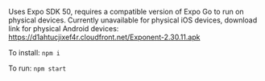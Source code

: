 Uses Expo SDK 50, requires a compatible version of Expo Go to run on physical devices. Currently unavailable for physical iOS devices, download link for physical Android devices: https://d1ahtucjixef4r.cloudfront.net/Exponent-2.30.11.apk

To install: `npm i`

To run: `npm start`
